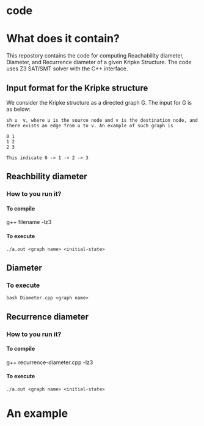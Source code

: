 # code


# What does it contain?

This repostory contains the code for computing Reachability diameter, Diameter, and Recurrence diameter of a given Kripke Structure. 
The code uses Z3 SAT/SMT solver with the C++ interface. 

## Input format for the Kripke structure

We consider the Kripke structure as a directed graph G. 
The input for G is as below:

```
sh u  v, where u is the source node and v is the destination node, and there exists an edge from u to v. An example of such graph is

0 1
1 2
2 3

This indicate 0 -> 1 -> 2 -> 3
```


## Reachbility diameter
### How to you run it?

#### To compile 

g++ filename -lz3

#### To execute
```SH 
./a.out <graph name> <initial-state>
```

## Diameter
### To execute 
```SH 
bash Diameter.cpp <graph name>
```


## Recurrence diameter
###  How to you run it?

#### To compile 


g++ recurrence-diameter.cpp -lz3
#### To execute
```SH 
./a.out <graph name> <initial-state>
```



# An example

